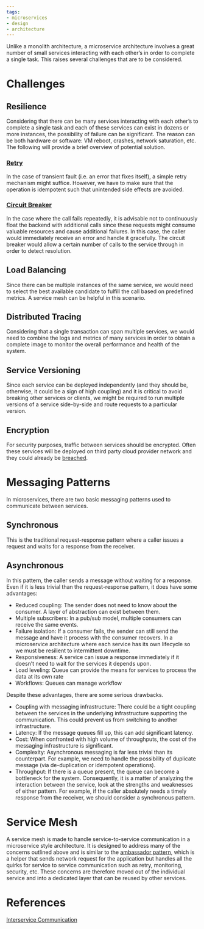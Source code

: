 ```yaml
---
tags:
- microservices
- design
- architecture
---
```


Unlike a monolith architecture, a microservice architecture involves a great number of small services interacting with each other’s in order to complete a single task. This raises several challenges that are to be considered. 

# Challenges

## Resilience

Considering that there can be many services interacting with each other’s to complete a single task and each of these services can exist in dozens or more instances, the possibility of failure can be significant. The reason can be both hardware or software: VM reboot, crashes, network saturation, etc. The following will provide a brief overview of potential solution.

### [Retry](https://docs.microsoft.com/en-us/azure/architecture/patterns/retry)

In the case of transient fault (i.e. an error that fixes itself), a simple retry mechanism might suffice. However, we have to make sure that the operation is idempotent such that unintended side effects are avoided. 

### [Circuit Breaker](https://docs.microsoft.com/en-us/azure/architecture/patterns/circuit-breaker)

In the case where the call fails repeatedly, it is advisable not to continuously float the backend with additional calls since these requests might consume valuable resources and cause additional failures. In this case, the caller would immediately receive an error and handle it gracefully. The circuit breaker would allow a certain number of calls to the service through in order to detect resolution.

## Load Balancing

Since there can be multiple instances of the same service, we would need to select the best available candidate to fulfill the call based on predefined metrics. A service mesh can be helpful in this scenario.

## Distributed Tracing

Considering that a single transaction can span multiple services, we would need to combine the logs and metrics of many services in order to obtain a complete image to monitor the overall performance and health of the system.

## Service Versioning

Since each service can be deployed independently (and they should be, otherwise, it could be a sign of high coupling) and it is critical to avoid breaking other services or clients, we might be required to run multiple versions of a service side-by-side and route requests to a particular version. 

## Encryption

For security purposes, traffic between services should be encrypted. Often these services will be deployed on third party cloud provider network and they could already be [breached](https://www.troyhunt.com/your-corporate-network-is-already/).

# Messaging Patterns

In microservices, there are two basic messaging patterns used to communicate between services.

## Synchronous

This is the traditional request-response pattern where a caller issues a request and waits for a response from the receiver. 

## Asynchronous

In this pattern, the caller sends a message without waiting for a response. Even if it is less trivial than the request-response pattern, it does have some advantages:
- Reduced coupling: The sender does not need to know about the consumer. A layer of abstraction can exist between them.
- Multiple subscribers: In a pub/sub model, multiple consumers can receive the same events.
- Failure isolation: If a consumer fails, the sender can still send the message and have it process with the consumer recovers. In a microservice architecture where each service has its own lifecycle so we must be resilient to intermittent downtime.
- Responsiveness: A service can issue a response immediately if it doesn’t need to wait for the services it depends upon.
- Load leveling: Queue can provide the means for services to process the data at its own rate
- Workflows: Queues can manage workflow 

Despite these advantages, there are some serious drawbacks.
- Coupling with messaging infrastructure: There could be a tight coupling between the services in the underlying infrastructure supporting the communication. This could prevent us from switching to another infrastructure.
- Latency: If the message queues fill up, this can add significant latency.
- Cost: When confronted with high volume of throughputs, the cost of the messaging infrastructure is significant.
- Complexity: Asynchronous messaging is far less trivial than its counterpart. For example, we need to handle the possibility of duplicate message (via de-duplication or idempotent operations). 
- Throughput: If there is a queue present, the queue can become a bottleneck for the system.
Consequently, it is a matter of analyzing the interaction between the service, look at the strengths and weaknesses of either pattern. For example, if the caller absolutely needs a timely response from the receiver, we should consider a synchronous pattern. 

# Service Mesh

A service mesh is made to handle service-to-service communication in a microservice style architecture. It is designed to address many of the concerns outlined above and is similar to the [ambassador pattern](https://docs.microsoft.com/en-us/azure/architecture/patterns/ambassador), which is a helper that sends network request for the application but handles all the quirks for service to service communication such as retry, monitoring, security, etc. These concerns are therefore moved out of the individual service and into a dedicated layer that can be reused by other services.

# References
[Interservice Communication](https://docs.microsoft.com/en-us/azure/architecture/microservices/interservice-communication)
